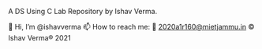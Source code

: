 A DS Using C Lab Repository by Ishav Verma.

👋 Hi, I’m @ishavverma
📫 How to reach me: 📧 2020a1r160@mietjammu.in
© Ishav Verma® 2021
